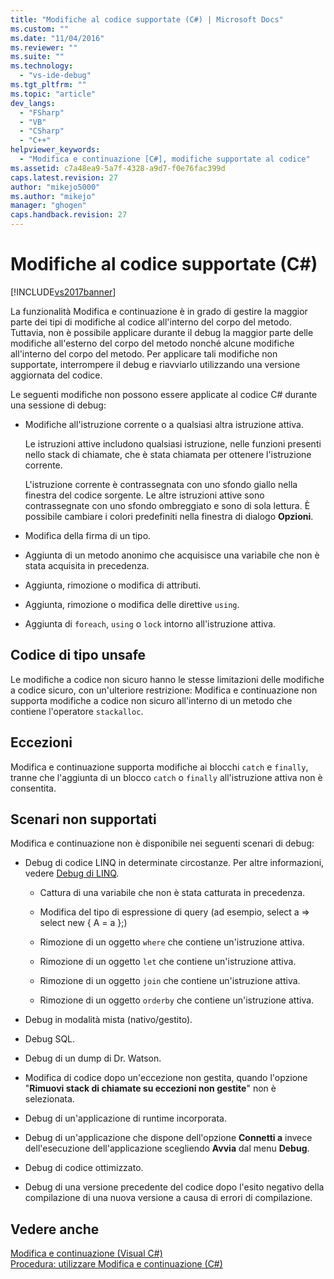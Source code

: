 ```yaml
---
title: "Modifiche al codice supportate (C#) | Microsoft Docs"
ms.custom: ""
ms.date: "11/04/2016"
ms.reviewer: ""
ms.suite: ""
ms.technology: 
  - "vs-ide-debug"
ms.tgt_pltfrm: ""
ms.topic: "article"
dev_langs: 
  - "FSharp"
  - "VB"
  - "CSharp"
  - "C++"
helpviewer_keywords: 
  - "Modifica e continuazione [C#], modifiche supportate al codice"
ms.assetid: c7a48ea9-5a7f-4328-a9d7-f0e76fac399d
caps.latest.revision: 27
author: "mikejo5000"
ms.author: "mikejo"
manager: "ghogen"
caps.handback.revision: 27
---
```

# Modifiche al codice supportate (C#)
[!INCLUDE[vs2017banner](../code-quality/includes/vs2017banner.md)]

La funzionalità Modifica e continuazione è in grado di gestire la maggior parte dei tipi di modifiche al codice all'interno del corpo del metodo.  Tuttavia, non è possibile applicare durante il debug la maggior parte delle modifiche all'esterno del corpo del metodo nonché alcune modifiche all'interno del corpo del metodo.  Per applicare tali modifiche non supportate, interrompere il debug e riavviarlo utilizzando una versione aggiornata del codice.  
  
 Le seguenti modifiche non possono essere applicate al codice C\# durante una sessione di debug:  
  
-   Modifiche all'istruzione corrente o a qualsiasi altra istruzione attiva.  
  
     Le istruzioni attive includono qualsiasi istruzione, nelle funzioni presenti nello stack di chiamate, che è stata chiamata per ottenere l'istruzione corrente.  
  
     L'istruzione corrente è contrassegnata con uno sfondo giallo nella finestra del codice sorgente.  Le altre istruzioni attive sono contrassegnate con uno sfondo ombreggiato e sono di sola lettura.  È possibile cambiare i colori predefiniti nella finestra di dialogo **Opzioni**.  
  
-   Modifica della firma di un tipo.  
  
-   Aggiunta di un metodo anonimo che acquisisce una variabile che non è stata acquisita in precedenza.  
  
-   Aggiunta, rimozione o modifica di attributi.  
  
-   Aggiunta, rimozione o modifica delle direttive `using`.  
  
-   Aggiunta di `foreach`, `using` o `lock` intorno all'istruzione attiva.  
  
## Codice di tipo unsafe  
 Le modifiche a codice non sicuro hanno le stesse limitazioni delle modifiche a codice sicuro, con un'ulteriore restrizione: Modifica e continuazione non supporta modifiche a codice non sicuro all'interno di un metodo che contiene l'operatore `stackalloc`.  
  
## Eccezioni  
 Modifica e continuazione supporta modifiche ai blocchi `catch` e `finally`, tranne che l'aggiunta di un blocco `catch` o `finally` all'istruzione attiva non è consentita.  
  
## Scenari non supportati  
 Modifica e continuazione non è disponibile nei seguenti scenari di debug:  
  
-   Debug di codice LINQ in determinate circostanze.  Per altre informazioni, vedere [Debug di LINQ](../debugger/debugging-linq.md).  
  
    -   Cattura di una variabile che non è stata catturata in precedenza.  
  
    -   Modifica del tipo di espressione di query \(ad esempio, select a \=\> select new { A \= a };\)  
  
    -   Rimozione di un oggetto `where` che contiene un'istruzione attiva.  
  
    -   Rimozione di un oggetto `let` che contiene un'istruzione attiva.  
  
    -   Rimozione di un oggetto `join` che contiene un'istruzione attiva.  
  
    -   Rimozione di un oggetto `orderby` che contiene un'istruzione attiva.  
  
-   Debug in modalità mista \(nativo\/gestito\).  
  
-   Debug SQL.  
  
-   Debug di un dump di  Dr. Watson.  
  
-   Modifica di codice dopo un'eccezione non gestita, quando l'opzione "**Rimuovi stack di chiamate su eccezioni non gestite**" non è selezionata.  
  
-   Debug di un'applicazione di runtime incorporata.  
  
-   Debug di un'applicazione che dispone dell'opzione **Connetti a** invece dell'esecuzione dell'applicazione scegliendo **Avvia** dal menu **Debug**.  
  
-   Debug di codice ottimizzato.  
  
-   Debug di una versione precedente del codice dopo l'esito negativo della compilazione di una nuova versione a causa di errori di compilazione.  
  
## Vedere anche  
 [Modifica e continuazione \(Visual C\#\)](../debugger/edit-and-continue-visual-csharp.md)   
 [Procedura: utilizzare Modifica e continuazione \(C\#\)](../debugger/how-to-use-edit-and-continue-csharp.md)